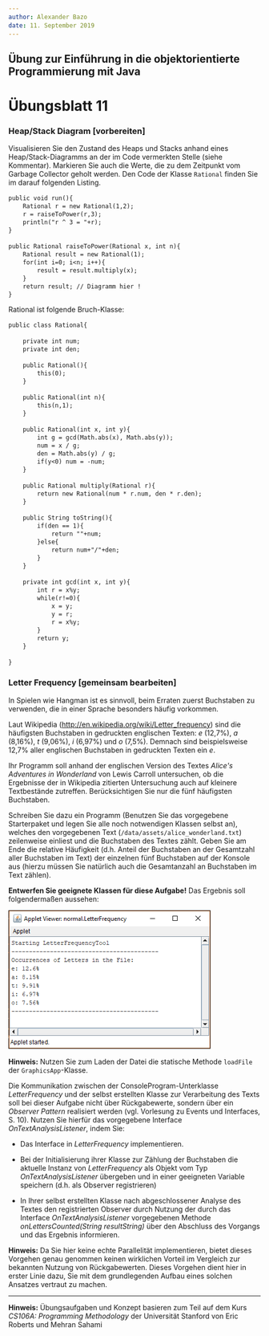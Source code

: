 ```yaml
---
author:	Alexander Bazo
date: 11. September 2019
---
```



## Übung zur Einführung in die objektorientierte Programmierung mit Java

# Übungsblatt 11

### **Heap/Stack Diagram [vorbereiten]**

Visualisieren Sie den Zustand des Heaps und Stacks anhand eines
Heap/Stack-Diagramms an der im Code vermerkten Stelle (siehe Kommentar).
Markieren Sie auch die Werte, die zu dem Zeitpunkt vom Garbage Collector geholt werden. Den Code der Klasse `Rational` finden Sie im darauf folgenden Listing.

    public void run(){
        Rational r = new Rational(1,2);
        r = raiseToPower(r,3);
        println("r ^ 3 = "+r);
    }

    public Rational raiseToPower(Rational x, int n){
        Rational result = new Rational(1);
        for(int i=0; i<n; i++){
            result = result.multiply(x);
        }
        return result; // Diagramm hier !
    }

Rational ist folgende Bruch-Klasse:

    public class Rational{
        
        private int num;
        private int den;
        
        public Rational(){
            this(0);
        }   
        
        public Rational(int n){
            this(n,1);
        }
        
        public Rational(int x, int y){
            int g = gcd(Math.abs(x), Math.abs(y));
            num = x / g;
            den = Math.abs(y) / g;
            if(y<0) num = -num;
        }
        
        public Rational multiply(Rational r){
            return new Rational(num * r.num, den * r.den);
        }
        
        public String toString(){
            if(den == 1){
                return ""+num;
            }else{
                return num+"/"+den;
            }
        }
        
        private int gcd(int x, int y){
            int r = x%y;
            while(r!=0){
                x = y;
                y = r;
                r = x%y;
            }
            return y;
        }
        
    }

### **Letter Frequency [gemeinsam bearbeiten]**

In Spielen wie Hangman ist es sinnvoll, beim Erraten zuerst Buchstaben
zu verwenden, die in einer Sprache besonders häufig vorkommen.

Laut Wikipedia (<http://en.wikipedia.org/wiki/Letter_frequency>) sind
die häufigsten Buchstaben in gedruckten englischen Texten: *e* (12,7%), *a* (8,16%), *t* (9,06%), *i* (6,97%) und *o* (7,5%). Demnach sind
beispielsweise 12,7% aller englischen Buchstaben in gedruckten Texten
ein *e*.

Ihr Programm soll anhand der englischen Version des Textes *Alice's
Adventures in Wonderland* von Lewis Carroll untersuchen, ob die
Ergebnisse der in Wikipedia zitierten Untersuchung auch auf kleinere
Textbestände zutreffen. Berücksichtigen Sie nur die fünf häufigsten
Buchstaben.

Schreiben Sie dazu ein Programm (Benutzen Sie das vorgegebene
Starterpaket und legen Sie alle noch notwendigen Klassen selbst an),
welches den vorgegebenen Text (`/data/assets/alice_wonderland.txt`) zeilenweise einliest und die Buchstaben des Textes zählt. Geben Sie am Ende die relative Häufigkeit (d.h. Anteil der Buchstaben an der Gesamtzahl aller Buchstaben im Text) der einzelnen fünf Buchstaben auf der Konsole aus (hierzu müssen Sie natürlich auch die Gesamtanzahl an Buchstaben im Text zählen).

**Entwerfen Sie geeignete Klassen für diese Aufgabe!** Das Ergebnis soll
folgendermaßen aussehen:

![image](img/08_letters.png)

**Hinweis:** Nutzen Sie zum Laden der Datei die statische Methode
`loadFile` der `GraphicsApp`-Klasse.

Die Kommunikation zwischen der ConsoleProgram-Unterklasse
*LetterFrequency* und der selbst erstellten Klasse zur Verarbeitung des
Texts soll bei dieser Aufgabe nicht über Rückgabewerte, sondern über ein
*Observer Pattern* realisiert werden (vgl. Vorlesung zu Events und
Interfaces, S. 10). Nutzen Sie hierfür das vorgegebene Interface
*OnTextAnalysisListener*, indem Sie:

-   Das Interface in *LetterFrequency* implementieren.

-   Bei der Initialisierung ihrer Klasse zur Zählung der Buchstaben die
    aktuelle Instanz von *LetterFrequency* als Objekt vom Typ
    *OnTextAnalysisListener* übergeben und in einer geeigneten Variable
    speichern (d.h. als Observer registrieren)

-   In Ihrer selbst erstellten Klasse nach abgeschlossener Analyse des
    Textes den registrierten Observer durch Nutzung der durch das
    Interface *OnTextAnalysisListener* vorgegebenen Methode
    *onLettersCounted(String resultString)* über den Abschluss des
    Vorgangs und das Ergebnis informieren.

**Hinweis:** Da Sie hier keine echte Parallelität implementieren, bietet dieses Vorgehen genau genommen keinen wirklichen Vorteil im Vergleich zur bekannten Nutzung von Rückgabewerten. Dieses Vorgehen dient hier in erster Linie dazu, Sie mit dem grundlegenden Aufbau eines solchen Ansatzes vertraut zu machen.

----

**Hinweis:** Übungsaufgaben und Konzept basieren zum Teil auf dem Kurs
*CS106A: Programming Methodology* der Universität Stanford von Eric
Roberts und Mehran Sahami
